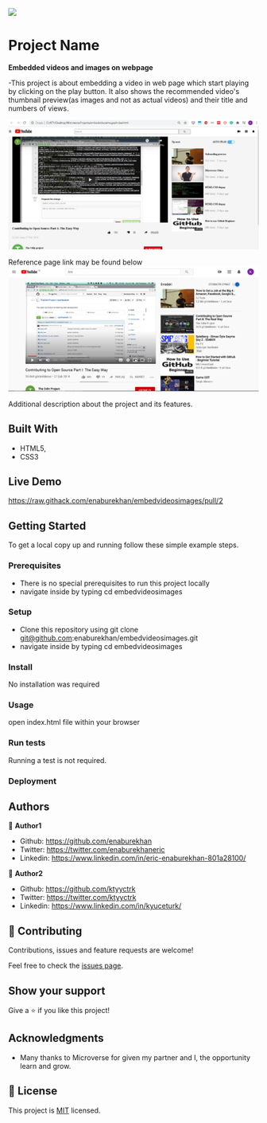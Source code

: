 ![](https://img.shields.io/badge/Microverse-blueviolet)

# Project Name


**Embedded videos and images on webpage**

-This project is about embedding a video in web page which start playing by clicking on the play button. It also shows the    recommended video's thumbnail preview(as images and not as actual videos) and their title and numbers of views.

![screenshot](./app_screenshot.png)

Reference page link may be found below
![screenshot](./reference_app_screenshot.png)

Additional description about the project and its features.

## Built With

- HTML5,
- CSS3


## Live Demo

https://raw.githack.com/enaburekhan/embedvideosimages/pull/2

## Getting Started


To get a local copy up and running follow these simple example steps.

### Prerequisites
- There is no special prerequisites to run this project locally
- navigate inside by typing cd embedvideosimages

### Setup
- Clone this repository using git clone git@github.com:enaburekhan/embedvideosimages.git
- navigate inside by typing cd embedvideosimages

### Install
No installation was required

### Usage
open index.html file within your browser

### Run tests
Running a test is not required.

### Deployment



## Authors

👤 **Author1**

- Github: https://github.com/enaburekhan
- Twitter: https://twitter.com/enaburekhaneric
- Linkedin: https://www.linkedin.com/in/eric-enaburekhan-801a28100/

👤 **Author2**

- Github: https://github.com/ktyyctrk
- Twitter: https://twitter.com/ktyyctrk
- Linkedin: https://www.linkedin.com/in/kyuceturk/

## 🤝 Contributing

Contributions, issues and feature requests are welcome!

Feel free to check the [issues page](issues/).

## Show your support

Give a ⭐️ if you like this project!

## Acknowledgments

- Many thanks to Microverse for given my partner and I, the opportunity learn and grow.


## 📝 License

This project is [MIT](lic.url) licensed.
